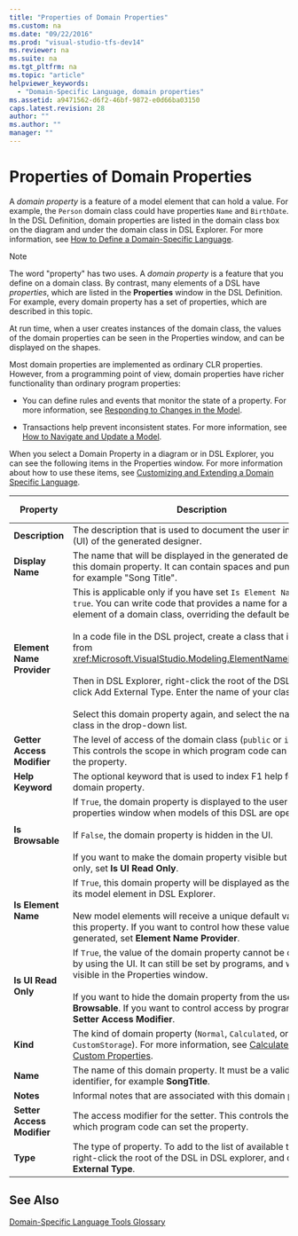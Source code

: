 ```yaml
---
title: "Properties of Domain Properties"
ms.custom: na
ms.date: "09/22/2016"
ms.prod: "visual-studio-tfs-dev14"
ms.reviewer: na
ms.suite: na
ms.tgt_pltfrm: na
ms.topic: "article"
helpviewer_keywords: 
  - "Domain-Specific Language, domain properties"
ms.assetid: a9471562-d6f2-46bf-9872-e0d66ba03150
caps.latest.revision: 28
author: ""
ms.author: ""
manager: ""
---
```

# Properties of Domain Properties
A *domain property* is a feature of a model element that can hold a value. For example, the `Person` domain class could have properties `Name` and `BirthDate`. In the DSL Definition, domain properties are listed in the domain class box on the diagram and under the domain class in DSL Explorer. For more information, see [How to Define a Domain-Specific Language](../vs140/how-to-define-a-domain-specific-language.md).  
  
> [!NOTE]
>  The word "property" has two uses. A *domain property* is a feature that you define on a domain class. By contrast, many elements of a DSL have *properties*, which are listed in the **Properties** window in the DSL Definition. For example, every domain property has a set of properties, which are described in this topic.  
  
 At run time, when a user creates instances of the domain class, the values of the domain properties can be seen in the Properties window, and can be displayed on the shapes.  
  
 Most domain properties are implemented as ordinary CLR properties. However, from a programming point of view, domain properties have richer functionality than ordinary program properties:  
  
-   You can define rules and events that monitor the state of a property. For more information, see [Responding to Changes in the Model](../vs140/responding-to-and-propagating-changes.md).  
  
-   Transactions help prevent inconsistent states. For more information, see [How to Navigate and Update a Model](../vs140/navigating-and-updating-a-model-in-program-code.md).  
  
 When you select a Domain Property in a diagram or in DSL Explorer, you can see the following items in the Properties window. For more information about how to use these items, see [Customizing and Extending a Domain Specific Language](../vs140/customizing-and-extending-a-domain-specific-language.md).  
  
|Property|Description|Default Value|  
|--------------|-----------------|-------------------|  
|**Description**|The description that is used to document the user interface (UI) of the generated designer.|<none\>|  
|**Display Name**|The name that will be displayed in the generated designer for this domain property. It can contain spaces and punctuation, for example "Song Title".|<none\>|  
|**Element Name Provider**|This is applicable only if you have set `Is Element Name` to `true`. You can write code that provides a name for a new element of a domain class, overriding the default behavior.<br /><br /> In a code file in the DSL project, create a class that is derived from <xref:Microsoft.VisualStudio.Modeling.ElementNameProvider*>.<br /><br /> Then in DSL Explorer, right-click the root of the DSL, and click Add External Type. Enter the name of your class.<br /><br /> Select this domain property again, and select the name of the class in the drop-down list.|<none\>|  
|**Getter Access Modifier**|The level of access of the domain class (`public` or `internal`). This controls the scope in which program code can access the property.|`public`|  
|**Help Keyword**|The optional keyword that is used to index F1 help for this domain property.|<none\>|  
|**Is Browsable**|If `True`, the domain property is displayed to the user in the properties window when models of this DSL are open.<br /><br /> If `False`, the domain property is hidden in the UI.<br /><br /> If you want to make the domain property visible but read-only, set **Is UI Read Only**.|`True`|  
|**Is Element Name**|If `True`, this domain property will be displayed as the name of its model element in DSL Explorer.<br /><br /> New model elements will receive a unique default value for this property. If you want to control how these values are generated, set **Element Name Provider**.|`False`|  
|**Is UI Read Only**|If `True`, the value of the domain property cannot be changed by using the UI. It can still be set by programs, and will be visible in the Properties window.<br /><br /> If you want to hide the domain property from the user, set **Is Browsable**. If you want to control access by programs, set **Setter Access Modifier**.|`False`|  
|**Kind**|The kind of domain property (`Normal`, `Calculated`, or `CustomStorage`). For more information, see [Calculated and Custom Properties](../vs140/calculated-and-custom-storage-properties.md).|`Normal`|  
|**Name**|The name of this domain property. It must be a valid identifier, for example **SongTitle**.|<none\>|  
|**Notes**|Informal notes that are associated with this domain property.|<none\>|  
|**Setter Access Modifier**|The access modifier for the setter. This controls the scope in which program code can set the property.|`public`|  
|**Type**|The type of property. To add to the list of available types, right-click the root of the DSL in DSL explorer, and click **Add External Type**.|`String`|  
  
## See Also  
 [Domain-Specific Language Tools Glossary](assetId:///ca5e84cb-a315-465c-be24-76aa3df276aa)